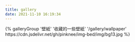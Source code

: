 ```yaml
---
title: gallery
date: 2021-11-10 16:19:34
---
```


<div class="gallery-group-main">
{% galleryGroup '壁紙' '收藏的一些壁紙' '/gallery/wallpaper' https://cdn.jsdelivr.net/gh/pinknee/img-bed/img/bg13.jpg %}
</div>
